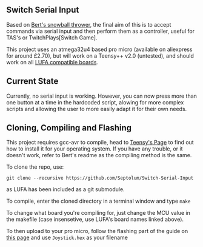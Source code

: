 ## Switch Serial Input

Based on [Bert's snowball thrower](https://github.com/bertrandom/snowball-thrower), the final aim of this is to accept commands via serial input and then perform them as a controller, useful for TAS's or TwitchPlays[Switch Game].

This project uses an atmega32u4 based pro micro (available on aliexpress for around £2.70), but will work on a Teensy++ v2.0 (untested), and should work on all [LUFA compatible boards](http://www.fourwalledcubicle.com/files/LUFA/Doc/151115/html/_page__device_support.html).

## Current State

Currently, no serial input is working. However, you can now press more than one button at a time in the hardcoded script, alowing for more complex scripts and allowing the user to more easily adapt it for their own needs.

## Cloning, Compiling and Flashing

This project requires gcc-avr to compile, head to [Teensy's Page](https://www.pjrc.com/teensy/gcc.html) to find out how to install it for your operating system. If you have any trouble, or it doesn't work, refer to Bert's readme as the compiling method is the same.

To clone the repo, use:

`git clone --recursive https://github.com/Septolum/Switch-Serial-Input`

as LUFA has been included as a git submodule.

To compile, enter the cloned directory in a terminal window and type `make`

To change what board you're compiling for, just change the MCU value in the makefile (case insensetive, use LUFA's board names linked above).

To then upload to your pro micro, follow the flashing part of the guide on [this page](https://deskthority.net/workshop-f7/how-to-use-a-pro-micro-as-a-cheap-controller-converter-like-soarer-s-t8448.html) and use `Joystick.hex` as your filename
